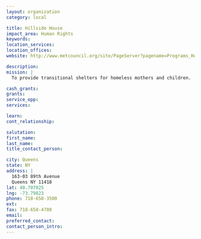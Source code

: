 ```yaml
---
layout: organization
category: local

title: Hillside House
impact_area: Human Rights
keywords: 
location_services: 
location_offices: 
website: http://www.metcouncil.org/site/PageServer?pagename=Programs_Housing_Homeless

description: 
mission: |
  To provide transitional shelters for homeless mothers and children.

cash_grants: 
grants: 
service_opp: 
services: 

learn: 
cont_relationship: 

salutation: 
first_name: 
last_name: 
title_contact_person: 

city: Queens
state: NY
address: |
  163-03 89th Avenue    
  Queens NY 11418
lat: 40.707025
lng: -73.79823
phone: 718-658-3500
ext: 
fax: 718-658-4708
email: 
preferred_contact: 
contact_person_intro: 
---
```


